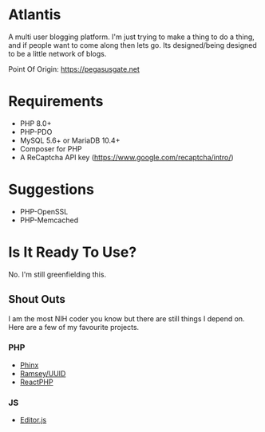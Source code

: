 # Atlantis

A multi user blogging platform. I'm just trying to make a thing to do a thing, and if people want to come along then lets go. Its designed/being designed to be a little network of blogs.

Point Of Origin: https://pegasusgate.net

# Requirements

* PHP 8.0+
* PHP-PDO
* MySQL 5.6+ or MariaDB 10.4+
* Composer for PHP
* A ReCaptcha API key (https://www.google.com/recaptcha/intro/)

# Suggestions

* PHP-OpenSSL
* PHP-Memcached

# Is It Ready To Use?

No. I'm still greenfielding this.

## Shout Outs

I am the most NIH coder you know but there are still things I depend on. Here are a few of my favourite projects.

### PHP

* [Phinx](https://github.com/cakephp/phinx)
* [Ramsey/UUID](https://github.com/ramsey/uuid)
* [ReactPHP](https://github.com/reactphp)

### JS

* [Editor.js](https://editorjs.io/)


